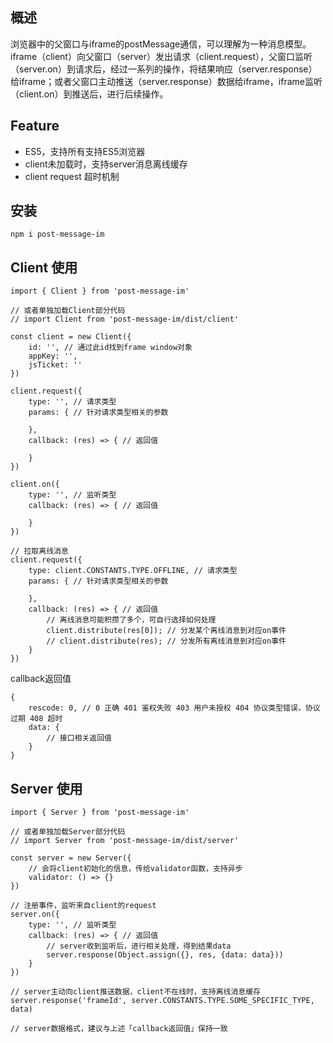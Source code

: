 ## 概述
浏览器中的父窗口与iframe的postMessage通信，可以理解为一种消息模型。
iframe（client）向父窗口（server）发出请求（client.request），父窗口监听（server.on）到请求后，经过一系列的操作，将结果响应（server.response）给iframe；或者父窗口主动推送（server.response）数据给iframe，iframe监听（client.on）到推送后，进行后续操作。

## Feature
* ES5，支持所有支持ES5浏览器
* client未加载时，支持server消息离线缓存
* client request 超时机制

## 安装

```
npm i post-message-im
```

## Client 使用

```
import { Client } from 'post-message-im'

// 或者单独加载Client部分代码
// import Client from 'post-message-im/dist/client'

const client = new Client({
    id: '', // 通过此id找到frame window对象
    appKey: '',
    jsTicket: ''
})

client.request({
    type: '', // 请求类型
    params: { // 针对请求类型相关的参数
        
    },
    callback: (res) => { // 返回值
        
    }
})

client.on({
    type: '', // 监听类型
    callback: (res) => { // 返回值
        
    }
})

// 拉取离线消息
client.request({
    type: client.CONSTANTS.TYPE.OFFLINE, // 请求类型
    params: { // 针对请求类型相关的参数
        
    },
    callback: (res) => { // 返回值
        // 离线消息可能积攒了多个，可自行选择如何处理
        client.distribute(res[0]); // 分发某个离线消息到对应on事件
        // client.distribute(res); // 分发所有离线消息到对应on事件
    }
})
```

callback返回值

```
{
    rescode: 0, // 0 正确 401 鉴权失败 403 用户未授权 404 协议类型错误，协议过期 408 超时
    data: {
        // 接口相关返回值
    }
}
```

##  Server 使用

```
import { Server } from 'post-message-im'

// 或者单独加载Server部分代码
// import Server from 'post-message-im/dist/server'

const server = new Server({
    // 会将client初始化的信息，传给validator函数，支持异步
    validator: () => {}
})

// 注册事件，监听来自client的request
server.on({
    type: '', // 监听类型
    callback: (res) => { // 返回值
        // server收到监听后，进行相关处理，得到结果data
        server.response(Object.assign({}, res, {data: data}))
    }
})

// server主动向client推送数据，client不在线时，支持离线消息缓存
server.response('frameId', server.CONSTANTS.TYPE.SOME_SPECIFIC_TYPE, data)

// server数据格式，建议与上述「callback返回值」保持一致
```